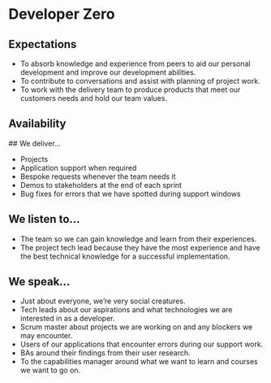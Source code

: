 # Developer Zero 

## Expectations
* To absorb knowledge and experience from peers to aid our personal development  and improve our development abilities.
* To contribute to conversations and assist with planning of project work.
* To work with the delivery team to produce products that meet our customers needs and hold our team values.

## Availability
<object data="/roles/dev0-pie.svg" type="image/svg+xml" width="650" height="230"></object>

## We deliver...
* Projects 
* Application support when required
* Bespoke requests whenever the team needs it
* Demos to stakeholders at the end of each sprint
* Bug fixes for errors that we have spotted during support windows


## We listen to...
* The team so we can gain knowledge and learn from their experiences.
* The project tech lead because they have the most experience and have the best technical knowledge for a successful implementation.


## We speak...
* Just about everyone, we’re very social creatures.
* Tech leads about our aspirations and what technologies we are interested in as a developer.
* Scrum master about projects we are working on and any blockers we may encounter.
* Users of our applications that encounter errors during our support work.
* BAs around their findings from their user research.
* To the capabilities manager around what we want to learn and courses we want to go on.
